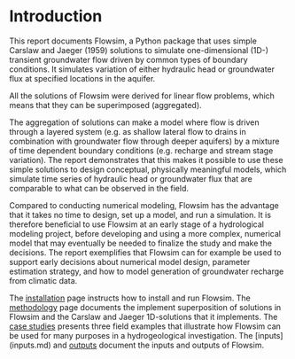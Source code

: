 # Introduction

This report documents Flowsim, a Python package that uses simple Carslaw and Jaeger (1959) solutions to simulate one-dimensional (1D-) transient groundwater flow driven by common types of boundary conditions. It simulates variation of either hydraulic head or groundwater flux at specified locations in the aquifer. 

All the solutions of Flowsim were derived for linear flow problems, which means that they can be superimposed (aggregated). 

The aggregation of solutions can make a model where flow is driven through a layered system (e.g. as shallow lateral flow to drains in combination with groundwater flow through deeper aquifers) by a mixture of time dependent boundary conditions (e.g. recharge and stream stage variation). The report demonstrates that this makes it possible to use these simple solutions to design conceptual, physically meaningful models, which simulate time series of hydraulic head or groundwater flux that are comparable to what can be observed in the field.

Compared to conducting numerical modeling, Flowsim has the advantage that it takes no time to design, set up a model, and run a simulation. It is therefore beneficial to use Flowsim at an early stage of a hydrological modeling project, before developing and using a more complex, numerical model that may eventually be needed to finalize the study and make the decisions. The report exemplifies that Flowsim can for example be used to support early decisions about numerical model design, parameter estimation strategy, and how to model generation of groundwater recharge from climatic data.

The [installation](installation.md) page instructs how to install and run Flowsim. The [methodology](methodology.md) page documents the implement superposition of solutions in Flowsim and the Carslaw and Jaeger 1D-solutions that it implements. The [case studies](cases.md) presents three field examples that illustrate how Flowsim can be used for many purposes in a hydrogeological investigation. The [inputs] (inputs.md) and [outputs](outputs.md) document the inputs and outputs of Flowsim.